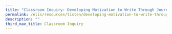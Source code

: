```yaml
---
title: "Classroom Inquiry: Developing Motivation to Write Through Journaling (Part 3)"
permalink: /elis/resources/listen/developing-motivation-to-write-through-journaling-part-3/
description: ""
third_nav_title: Classroom Inquiry
---
```

